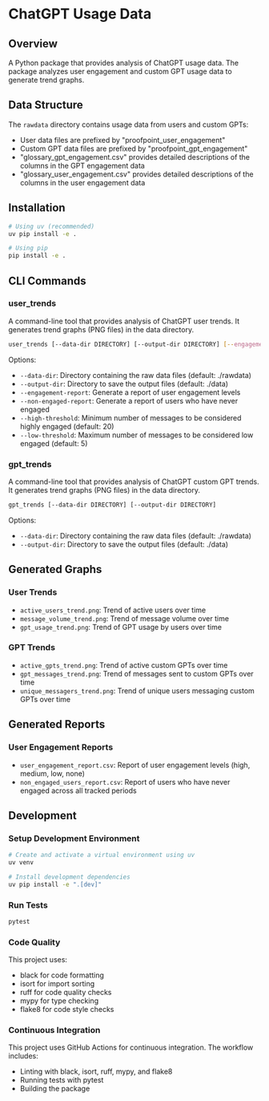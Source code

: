 # ChatGPT Usage Data

## Overview
A Python package that provides analysis of ChatGPT usage data. The package analyzes user engagement and custom GPT usage data to generate trend graphs.

## Data Structure
The `rawdata` directory contains usage data from users and custom GPTs:
- User data files are prefixed by "proofpoint_user_engagement"
- Custom GPT data files are prefixed by "proofpoint_gpt_engagement"
- "glossary_gpt_engagement.csv" provides detailed descriptions of the columns in the GPT engagement data
- "glossary_user_engagement.csv" provides detailed descriptions of the columns in the user engagement data

## Installation

```bash
# Using uv (recommended)
uv pip install -e .

# Using pip
pip install -e .
```

## CLI Commands

### user_trends
A command-line tool that provides analysis of ChatGPT user trends. It generates trend graphs (PNG files) in the data directory.

```bash
user_trends [--data-dir DIRECTORY] [--output-dir DIRECTORY] [--engagement-report] [--non-engaged-report] [--high-threshold N] [--low-threshold N]
```

Options:
- `--data-dir`: Directory containing the raw data files (default: ./rawdata)
- `--output-dir`: Directory to save the output files (default: ./data)
- `--engagement-report`: Generate a report of user engagement levels
- `--non-engaged-report`: Generate a report of users who have never engaged
- `--high-threshold`: Minimum number of messages to be considered highly engaged (default: 20)
- `--low-threshold`: Maximum number of messages to be considered low engaged (default: 5)

### gpt_trends
A command-line tool that provides analysis of ChatGPT custom GPT trends. It generates trend graphs (PNG files) in the data directory.

```bash
gpt_trends [--data-dir DIRECTORY] [--output-dir DIRECTORY]
```

Options:
- `--data-dir`: Directory containing the raw data files (default: ./rawdata)
- `--output-dir`: Directory to save the output files (default: ./data)

## Generated Graphs

### User Trends
- `active_users_trend.png`: Trend of active users over time
- `message_volume_trend.png`: Trend of message volume over time
- `gpt_usage_trend.png`: Trend of GPT usage by users over time

### GPT Trends
- `active_gpts_trend.png`: Trend of active custom GPTs over time
- `gpt_messages_trend.png`: Trend of messages sent to custom GPTs over time
- `unique_messagers_trend.png`: Trend of unique users messaging custom GPTs over time

## Generated Reports

### User Engagement Reports
- `user_engagement_report.csv`: Report of user engagement levels (high, medium, low, none)
- `non_engaged_users_report.csv`: Report of users who have never engaged across all tracked periods

## Development

### Setup Development Environment
```bash
# Create and activate a virtual environment using uv
uv venv

# Install development dependencies
uv pip install -e ".[dev]"
```

### Run Tests
```bash
pytest
```

### Code Quality
This project uses:
- black for code formatting
- isort for import sorting
- ruff for code quality checks
- mypy for type checking
- flake8 for code style checks

### Continuous Integration
This project uses GitHub Actions for continuous integration. The workflow includes:
- Linting with black, isort, ruff, mypy, and flake8
- Running tests with pytest
- Building the package